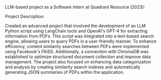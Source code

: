 LLM-based project as a Software Intern at Quadrant Resource (2023):

Project Description:

Created an advanced project that involved the development of an LLM Python script using LangChain tools and OpenAI's GPT-4 for extracting information from PDFs. This script was integrated into a text-based search engine, allowing users to query PDFs in a user-friendly manner. To enhance efficiency, content similarity searches between PDFs were implemented using Facebook's FAISS. Additionally, a connection with ChromaDB was established to optimize structured document collection and improve data management. The project also focused on enhancing data categorization and analysis by creating similarity search indexes and automatically generating JSON summaries of PDFs within the application.
